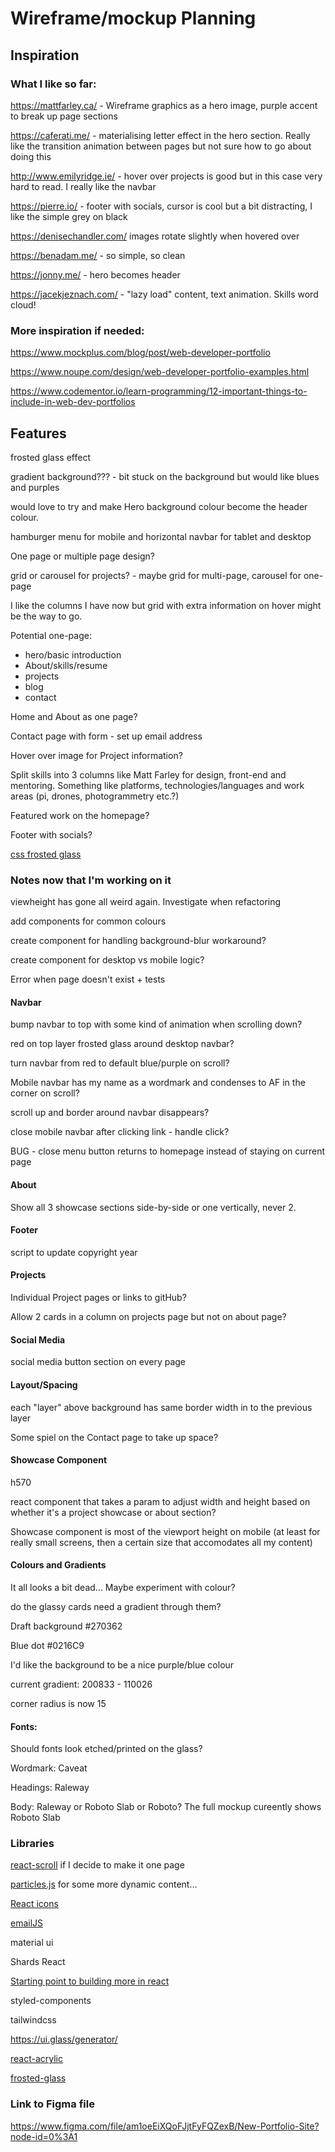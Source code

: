 # Wireframe/mockup Planning

## Inspiration

### What I like so far:

https://mattfarley.ca/ - Wireframe graphics as a hero image, purple accent to break up page sections

https://caferati.me/ - materialising letter effect in the hero section. Really like the transition animation between pages but not sure how to go about doing this

http://www.emilyridge.ie/ - hover over projects is good but in this case very hard to read. I really like the navbar

https://pierre.io/ - footer with socials, cursor is cool but a bit distracting, I like the simple grey on black

https://denisechandler.com/ images rotate slightly when hovered over

https://benadam.me/ - so simple, so clean

https://jonny.me/ - hero becomes header

https://jacekjeznach.com/ - "lazy load" content, text animation. Skills word cloud!

### More inspiration if needed:

https://www.mockplus.com/blog/post/web-developer-portfolio

https://www.noupe.com/design/web-developer-portfolio-examples.html

https://www.codementor.io/learn-programming/12-important-things-to-include-in-web-dev-portfolios



## Features

frosted glass effect

gradient background??? - bit stuck on the background but would like blues and purples

would love to try and make Hero background colour become the header colour.

hamburger menu for mobile and horizontal navbar for tablet and desktop

One page or multiple page design?

grid or carousel for projects? - maybe grid for multi-page, carousel for one-page

I like the columns I have now but grid with extra information on hover might be the way to go.

Potential one-page:

- hero/basic introduction
- About/skills/resume
- projects
- blog
- contact

Home and About as one page?

Contact page with form - set up email address

Hover over image for Project information?

Split skills into 3 columns like Matt Farley for design, front-end and mentoring. Something like platforms, technologies/languages and work areas (pi, drones, photogrammetry etc.?)

Featured work on the homepage?

Footer with socials?

[css frosted glass](https://webdesign.tutsplus.com/tutorials/how-to-create-a-frosted-glass-effect-in-css--cms-32535)

### Notes now that I'm working on it

viewheight has gone all weird again. Investigate when refactoring

add components for common colours

create component for handling background-blur workaround?

create component for desktop vs mobile logic?

Error when page doesn't exist + tests

#### Navbar

bump navbar to top with some kind of animation when scrolling down?

red on top layer frosted glass around desktop navbar?

turn navbar from red to default blue/purple on scroll?

Mobile navbar has my name as a wordmark and condenses to AF in the corner on scroll?

scroll up and border around navbar disappears?

close mobile navbar after clicking link - handle click?

BUG - close menu button returns to homepage instead of staying on current page

#### About

Show all 3 showcase sections side-by-side or one vertically, never 2.

#### Footer

script to update copyright year

#### Projects

Individual Project pages or links to gitHub?

Allow 2 cards in a column on projects page but not on about page?

#### Social Media

social media button section on every page



#### Layout/Spacing

each "layer" above background has same border width in to the previous layer

Some spiel on the Contact page to take up space?

#### Showcase Component

h570

react component that takes a param to adjust width and height based on whether it's a project showcase or about section?

Showcase component is most of the viewport height on mobile (at least for really small screens, then a certain size that accomodates all my content)

#### Colours and Gradients

It all looks a bit dead... Maybe experiment with colour?

do the glassy cards need a gradient through them?

Draft background #270362

Blue dot #0216C9

I'd like the background to be a nice purple/blue colour

current gradient: 200833 - 110026

corner radius is now 15

#### Fonts:

Should fonts look etched/printed on the glass?

Wordmark: Caveat

Headings: Raleway

Body: Raleway or Roboto Slab or Roboto? The full mockup cureently shows Roboto Slab

### Libraries

[react-scroll](https://www.npmjs.com/package/react-scroll) if I decide to make it one page

[particles.js](https://vincentgarreau.com/particles.js/) for some more dynamic content...

[React icons](https://react-icons.github.io/react-icons/)

[emailJS](https://www.emailjs.com/)

material ui

Shards React

[Starting point to building more in react](https://kinsta.com/blog/javascript-libraries/)

styled-components

tailwindcss

https://ui.glass/generator/

[react-acrylic](https://github.com/damaera/react-acrylic)

[frosted-glass](https://www.npmjs.com/package/frosted-glass)

### Link to Figma file

https://www.figma.com/file/am1oeEiXQoFJjtFyFQZexB/New-Portfolio-Site?node-id=0%3A1

